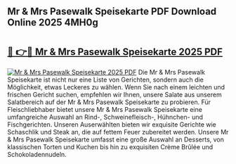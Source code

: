 ## Mr & Mrs Pasewalk Speisekarte PDF Download Online 2025 4MH0g

# <h2><a href="http://gc9l62a.nevu.top/?p=Mr+%26+Mrs+Pasewalk+Speisekarte">🔗 👉🔴 Mr & Mrs Pasewalk Speisekarte 2025 PDF</a></h2>

[![Mr & Mrs Pasewalk Speisekarte 2025 PDF](https://i.imgur.com/dBaPXMq.png)](http://gc9l62a.nevu.top/?p=Mr+%26+Mrs+Pasewalk+Speisekarte)
Die Mr & Mrs Pasewalk Speisekarte ist nicht nur eine Liste von Gerichten, sondern auch die Möglichkeit, etwas Leckeres zu wählen. Wenn Sie nach einem leichten und frischen Gericht suchen, empfehlen wir Ihnen, unsere Salate aus unserem Salatbereich auf der Mr & Mrs Pasewalk Speisekarte zu probieren. Für Fleischliebhaber bietet unsere Mr & Mrs Pasewalk Speisekarte eine umfangreiche Auswahl an Rind-, Schweinefleisch-, Hühnchen- und Fischgerichten. Unseren Auserwählten bieten wir exquisite Gerichte wie Schaschlik und Steak an, die auf fettem Feuer zubereitet werden. Unsere Mr & Mrs Pasewalk Speisekarte umfasst eine große Auswahl an Desserts, von klassischen Torten und Kuchen bis hin zu exquisiten Crème Brûlée und Schokoladennudeln.
